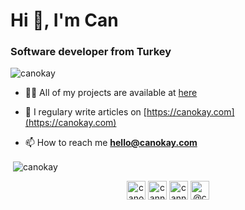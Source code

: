 <h1>Hi 👋, I'm Can</h1>
<h3>Software developer from Turkey</h3>

<p align="left"> <img src="https://komarev.com/ghpvc/?username=canokay" alt="canokay" /> </p>

- 👨‍💻 All of my projects are available at [here](https://github.com/canokay?tab=repositories)

- 📝 I regulary write articles on [https://canokay.com](https://canokay.com)

- 📫 How to reach me **hello@canokay.com**


<p>&nbsp;<img align="center" src="https://github-readme-stats.vercel.app/api?username=canokay&show_icons=true" alt="canokay" /></p>

<p align="center">
<a href="https://dev.to/canokay" target="blank"><img align="center" src="https://cdn.jsdelivr.net/npm/simple-icons@3.0.1/icons/dev-dot-to.svg" alt="canokay" height="30" width="30" /></a>
<a href="https://linkedin.com/in/cannokay" target="blank"><img align="center" src="https://cdn.jsdelivr.net/npm/simple-icons@3.0.1/icons/linkedin.svg" alt="cannokay" height="30" width="30" /></a>
<a href="https://instagram.com/cannokay" target="blank"><img align="center" src="https://cdn.jsdelivr.net/npm/simple-icons@3.0.1/icons/instagram.svg" alt="cannokay" height="30" width="30" /></a>
<a href="https://medium.com/@canokay" target="blank"><img align="center" src="https://cdn.jsdelivr.net/npm/simple-icons@3.0.1/icons/medium.svg" alt="@canokay" height="30" width="30" /></a>
</p>
